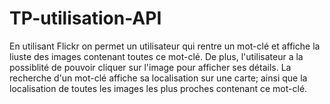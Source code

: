 # TP-utilisation-API

En utilisant Flickr on permet un utilisateur qui rentre un mot-clé et affiche la liuste des images contenant toutes ce mot-clé.
De plus, l'utilisateur a la possiblité de pouvoir cliquer sur l'image pour afficher ses détails.
La recherche d'un mot-clé affiche sa localisation sur une carte; ainsi que la localisation de toutes les images les plus proches contenant ce mot-clé.
